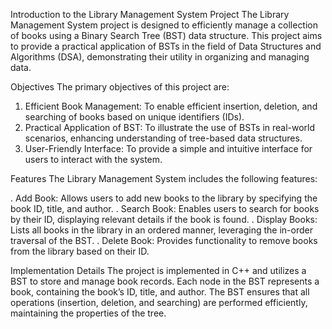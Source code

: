 Introduction to the Library Management System Project
The Library Management System project is designed to efficiently manage a collection of books using a Binary Search Tree (BST) data structure. This project aims to provide a practical application of BSTs in the field of Data Structures and Algorithms (DSA), demonstrating their utility in organizing and managing data.

Objectives
The primary objectives of this project are:

1. Efficient Book Management: To enable efficient insertion, deletion, and searching of books based on unique identifiers (IDs).
2. Practical Application of BST: To illustrate the use of BSTs in real-world scenarios, enhancing understanding of tree-based data structures.
3. User-Friendly Interface: To provide a simple and intuitive interface for users to interact with the system.

Features
The Library Management System includes the following features:

. Add Book: Allows users to add new books to the library by specifying the book ID, title, and author.
. Search Book: Enables users to search for books by their ID, displaying relevant details if the book is found.
. Display Books: Lists all books in the library in an ordered manner, leveraging the in-order traversal of the BST.
. Delete Book: Provides functionality to remove books from the library based on their ID.

Implementation Details
The project is implemented in C++ and utilizes a BST to store and manage book records. Each node in the BST represents a book, containing the book’s ID, title, and author. The BST ensures that all operations (insertion, deletion, and searching) are performed efficiently, maintaining the properties of the tree.
